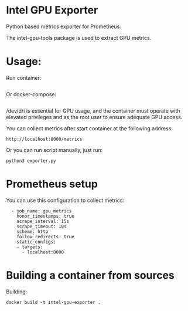 # Intel GPU Exporter

Python based metrics exporter for Prometheus.

The intel-gpu-tools package is used to extract GPU metrics.

# Usage:

Run container:

```
```

Or docker-compose:

```
```
/dev/dri is essential for GPU usage, and the container must operate with elevated privileges and as the root user to ensure adequate GPU access.

You can collect metrics after start container at the following address:

```
http://localhost:8000/metrics
```

Or you can run script manually, just run:

```
python3 exporter.py
```

# Prometheus setup

You can use this configuration to collect metrics:

```
  - job_name: gpu_metrics
    honor_timestamps: true
    scrape_interval: 15s
    scrape_timeout: 10s
    scheme: http
    follow_redirects: true
    static_configs:
    - targets:
      - localhost:8000
```

# Building a container from sources

Building:

```
docker build -t intel-gpu-exporter .
```
